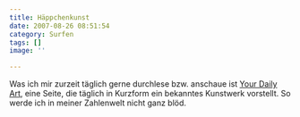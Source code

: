 ```yaml
---
title: Häppchenkunst
date: 2007-08-26 08:51:54
category: Surfen
tags: []
image: ''

---
```


Was ich mir zurzeit täglich gerne durchlese bzw. anschaue ist [Your Daily Art](http://jerryandmartha.com/yourdailyart/), eine Seite, die täglich in Kurzform ein bekanntes Kunstwerk vorstellt. So werde ich in meiner Zahlenwelt nicht ganz blöd.
